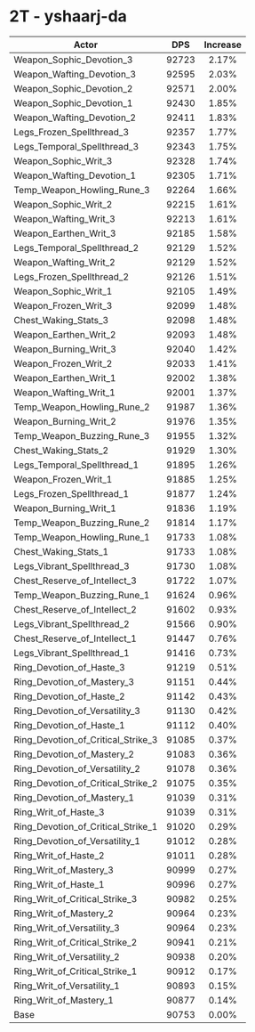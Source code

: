 # 2T - yshaarj-da
| Actor | DPS | Increase |
|---|:---:|:---:|
|Weapon_Sophic_Devotion_3|92723|2.17%|
|Weapon_Wafting_Devotion_3|92595|2.03%|
|Weapon_Sophic_Devotion_2|92571|2.00%|
|Weapon_Sophic_Devotion_1|92430|1.85%|
|Weapon_Wafting_Devotion_2|92411|1.83%|
|Legs_Frozen_Spellthread_3|92357|1.77%|
|Legs_Temporal_Spellthread_3|92343|1.75%|
|Weapon_Sophic_Writ_3|92328|1.74%|
|Weapon_Wafting_Devotion_1|92305|1.71%|
|Temp_Weapon_Howling_Rune_3|92264|1.66%|
|Weapon_Sophic_Writ_2|92215|1.61%|
|Weapon_Wafting_Writ_3|92213|1.61%|
|Weapon_Earthen_Writ_3|92185|1.58%|
|Legs_Temporal_Spellthread_2|92129|1.52%|
|Weapon_Wafting_Writ_2|92129|1.52%|
|Legs_Frozen_Spellthread_2|92126|1.51%|
|Weapon_Sophic_Writ_1|92105|1.49%|
|Weapon_Frozen_Writ_3|92099|1.48%|
|Chest_Waking_Stats_3|92098|1.48%|
|Weapon_Earthen_Writ_2|92093|1.48%|
|Weapon_Burning_Writ_3|92040|1.42%|
|Weapon_Frozen_Writ_2|92033|1.41%|
|Weapon_Earthen_Writ_1|92002|1.38%|
|Weapon_Wafting_Writ_1|92001|1.37%|
|Temp_Weapon_Howling_Rune_2|91987|1.36%|
|Weapon_Burning_Writ_2|91976|1.35%|
|Temp_Weapon_Buzzing_Rune_3|91955|1.32%|
|Chest_Waking_Stats_2|91929|1.30%|
|Legs_Temporal_Spellthread_1|91895|1.26%|
|Weapon_Frozen_Writ_1|91885|1.25%|
|Legs_Frozen_Spellthread_1|91877|1.24%|
|Weapon_Burning_Writ_1|91836|1.19%|
|Temp_Weapon_Buzzing_Rune_2|91814|1.17%|
|Temp_Weapon_Howling_Rune_1|91733|1.08%|
|Chest_Waking_Stats_1|91733|1.08%|
|Legs_Vibrant_Spellthread_3|91730|1.08%|
|Chest_Reserve_of_Intellect_3|91722|1.07%|
|Temp_Weapon_Buzzing_Rune_1|91624|0.96%|
|Chest_Reserve_of_Intellect_2|91602|0.93%|
|Legs_Vibrant_Spellthread_2|91566|0.90%|
|Chest_Reserve_of_Intellect_1|91447|0.76%|
|Legs_Vibrant_Spellthread_1|91416|0.73%|
|Ring_Devotion_of_Haste_3|91219|0.51%|
|Ring_Devotion_of_Mastery_3|91151|0.44%|
|Ring_Devotion_of_Haste_2|91142|0.43%|
|Ring_Devotion_of_Versatility_3|91130|0.42%|
|Ring_Devotion_of_Haste_1|91112|0.40%|
|Ring_Devotion_of_Critical_Strike_3|91085|0.37%|
|Ring_Devotion_of_Mastery_2|91083|0.36%|
|Ring_Devotion_of_Versatility_2|91078|0.36%|
|Ring_Devotion_of_Critical_Strike_2|91075|0.35%|
|Ring_Devotion_of_Mastery_1|91039|0.31%|
|Ring_Writ_of_Haste_3|91039|0.31%|
|Ring_Devotion_of_Critical_Strike_1|91020|0.29%|
|Ring_Devotion_of_Versatility_1|91012|0.28%|
|Ring_Writ_of_Haste_2|91011|0.28%|
|Ring_Writ_of_Mastery_3|90999|0.27%|
|Ring_Writ_of_Haste_1|90996|0.27%|
|Ring_Writ_of_Critical_Strike_3|90982|0.25%|
|Ring_Writ_of_Mastery_2|90964|0.23%|
|Ring_Writ_of_Versatility_3|90964|0.23%|
|Ring_Writ_of_Critical_Strike_2|90941|0.21%|
|Ring_Writ_of_Versatility_2|90938|0.20%|
|Ring_Writ_of_Critical_Strike_1|90912|0.17%|
|Ring_Writ_of_Versatility_1|90893|0.15%|
|Ring_Writ_of_Mastery_1|90877|0.14%|
|Base|90753|0.00%|
